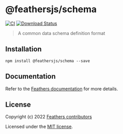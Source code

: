 # @feathersjs/schema

[![CI](https://github.com/feathersjs/feathers/workflows/CI/badge.svg)](https://github.com/feathersjs/feathers/actions?query=workflow%3ACI)
[![Download Status](https://img.shields.io/npm/dm/@feathersjs/schema.svg?style=flat-square)](https://www.npmjs.com/package/@feathersjs/schema)

> A common data schema definition format

## Installation

```
npm install @feathersjs/schema --save
```

## Documentation

Refer to the [Feathers documentation](https://docs.feathersjs.com) for more details.

## License

Copyright (c) 2022 [Feathers contributors](https://github.com/feathersjs/feathers/graphs/contributors)

Licensed under the [MIT license](LICENSE).
